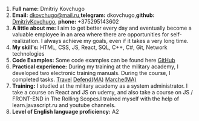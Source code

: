 1. **Full name:** Dmitriy Kovchugo
2. **Email:** dkovchugo@mail.ru,**telegram:** dkovchugo,**github:** [DmitriyKovchugo](https://github.com/DmitriyKovchugo), **phone:** +375295143602  
3. **A little about me:** I aim to get better every day and eventually become a valuable employee in an area where there are opportunities for self-realization. I always achieve my goals, even if it takes a very long time.
4. **My skill's:** HTML, CSS, JS, React, SQL, С++, C#, Git, Network technologies
5. **Code Examples:** Some code examples can be found here [GitHub](https://github.com/DmitriyKovchugo)
6. **Practical experience:** During my training at the military academy, I developed two electronic training manuals. During the course, I completed tasks.
[Travel](https://dmitriykovchugo.github.io/Es_landing-coder_for_life-/)
[Defend(MA)]()
[Marche(MA)]()
7. **Training:** I studied at the military academy as a system administrator. I take a course on React and JS on udemy, and also take a course on JS / FRONT-END in The Rolling Scopes.I trained myself with the help of learn.javascript.ru and youtube channels. 
8. **Level of English language proficiency:** A2 
